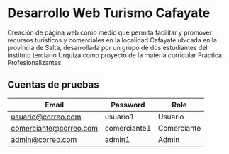 Desarrollo Web Turismo Cafayate
========

Creación de página web como medio que permita facilitar y promover recursos
turísticos y comerciales en la localidad Cafayate ubicada en la provincia de Salta,
desarrollada por un grupo de dos estudiantes del instituto terciario Urquiza como proyecto
de la materia curricular Práctica Profesionalizantes.

## Cuentas de pruebas
| Email | Password | Role |
| ------------- | ------------- | ------------- |
| usuario@correo.com  | usuario1 | Usuario
| comerciante@correo.com  | comerciante1 | Comerciante
| admin@correo.com  | admin1 | Admin 